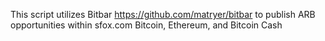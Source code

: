This script utilizes Bitbar https://github.com/matryer/bitbar to publish ARB opportunities within sfox.com Bitcoin, Ethereum, and Bitcoin Cash
